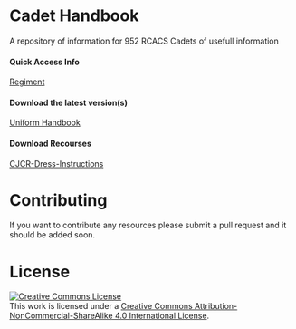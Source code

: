 # Cadet Handbook
A repository of information for 952 RCACS Cadets of usefull information

#### Quick Access Info

[Regiment](tomkap011.github.io/cadet-handbook/regiment)


#### Download the latest version(s)
<a href="https://github.com/tomkap011/Cadet-Handbook/raw/main/Unifrom%20Handbook.pdf">Uniform Handbook</a>


#### Download Recourses

<a href="https://github.com/tomkap011/Cadet-Handbook/raw/main/CJCR-Dress-Instructions.pdf">CJCR-Dress-Instructions</a>



# Contributing
If you want to contribute any resources please submit a pull request and it should be added soon.

# License 
<a rel="license" href="http://creativecommons.org/licenses/by-nc-sa/4.0/"><img alt="Creative Commons License" style="border-width:0" src="https://i.creativecommons.org/l/by-nc-sa/4.0/88x31.png" /></a><br />This work is licensed under a <a rel="license" href="http://creativecommons.org/licenses/by-nc-sa/4.0/">Creative Commons Attribution-NonCommercial-ShareAlike 4.0 International License</a>.

